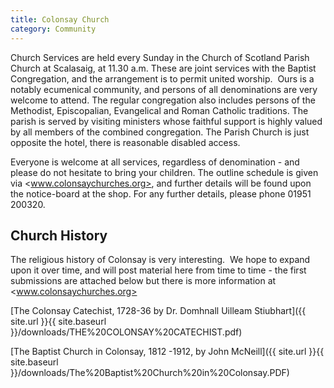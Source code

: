 ```yaml
---
title: Colonsay Church
category: Community
---
```


Church Services are held every Sunday in the Church of Scotland Parish Church at Scalasaig, at 11.30 a.m. These are joint services with the Baptist Congregation, and the arrangement is to permit united worship.  Ours is a notably ecumenical community, and persons of all denominations are very welcome to attend. The regular congregation also includes persons of the Methodist, Episcopalian, Evangelical and Roman Catholic traditions. The parish is served by visiting ministers whose faithful support is highly valued by all members of the combined congregation. The Parish Church is just opposite the hotel, there is reasonable disabled access.

Everyone is welcome at all services, regardless of denomination - and please do not hesitate to bring your children. The outline schedule is given via <www.colonsaychurches.org>, and further details will be found upon the notice-board at the shop. For any further details, please phone 01951 200320.

## Church History

The religious history of Colonsay is very interesting.  We hope to expand upon it over time, and will post material here from time to time - the first submissions are attached below but there is more information at <www.colonsaychurches.org>

[The Colonsay Catechist, 1728-36 by Dr. Domhnall Uilleam Stiubhart]({{ site.url }}{{ site.baseurl }}/downloads/THE%20COLONSAY%20CATECHIST.pdf)

[The Baptist Church in Colonsay, 1812 -1912, by John McNeill]({{ site.url }}{{ site.baseurl }}/downloads/The%20Baptist%20Church%20in%20Colonsay.PDF)